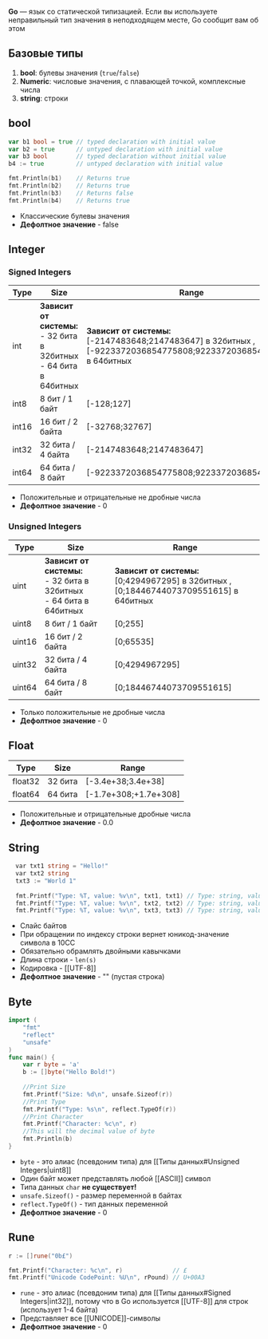 **Go** — язык со статической типизацией. Если вы используете неправильный тип значения в неподходящем месте, Go сообщит вам об этом
## Базовые типы

1)  **bool**: булевы значения (`true`/`false`)
2)  **Numeric**: числовые значения, с плавающей точкой, комплексные числа
3)  **string**: строки

## bool

```go
var b1 bool = true // typed declaration with initial value
var b2 = true      // untyped declaration with initial value
var b3 bool        // typed declaration without initial value
b4 := true         // untyped declaration with initial value 

fmt.Println(b1)    // Returns true 
fmt.Println(b2)    // Returns true 
fmt.Println(b3)    // Returns false 
fmt.Println(b4)    // Returns true
```
- Классические булевы значения
- **Дефолтное значение** - false


## Integer

### Signed Integers

| Type  | Size                                                                     | Range                                                                                                                     |
| ----- | ------------------------------------------------------------------------ | ------------------------------------------------------------------------------------------------------------------------- |
| int   | **Зависит от системы:**<br>- 32 бита в 32битных <br>- 64 бита в 64битных | **Зависит от системы:**<br>[-2147483648;2147483647] в 32битных ,<br>[-9223372036854775808;9223372036854775807] в 64битных |
| int8  | 8 бит / 1 байт                                                           | [-128;127]                                                                                                                |
| int16 | 16 бит / 2 байта                                                         | [-32768;32767]                                                                                                            |
| int32 | 32 бита / 4 байта                                                        | [-2147483648;2147483647]                                                                                                  |
| int64 | 64 бита / 8 байт                                                         | [-9223372036854775808;9223372036854775807]                                                                                |
- Положительные и отрицательные не дробные числа
- **Дефолтное значение** - 0

### Unsigned Integers
| Type   | Size                                                                     | Range                                                                                         |
| ------ | ------------------------------------------------------------------------ | --------------------------------------------------------------------------------------------- |
| uint   | **Зависит от системы:**<br>- 32 бита в 32битных <br>- 64 бита в 64битных | **Зависит от системы:**<br>[0;4294967295] в 32битных ,<br>[0;18446744073709551615] в 64битных |
| uint8  | 8 бит / 1 байт                                                           | [0;255]                                                                                       |
| uint16 | 16 бит / 2 байта                                                         | [0;65535]                                                                                     |
| uint32 | 32 бита / 4 байта                                                        | [0;4294967295]                                                                                |
| uint64 | 64 бита / 8 байт                                                         | [0;18446744073709551615]                                                                      |
- Только положительные не дробные числа
- **Дефолтное значение** - 0

## Float

| Type    | Size    | Range                 |
| ------- | ------- | --------------------- |
| float32 | 32 бита | [-3.4e+38;3.4e+38]    |
| float64 | 64 бита | [-1.7e+308;+1.7e+308] |
- Положительные и отрицательные дробные числа
- **Дефолтное значение** - 0.0

## String

```go
  var txt1 string = "Hello!"  
  var txt2 string  
  txt3 := "World 1"  
  
  fmt.Printf("Type: %T, value: %v\n", txt1, txt1) // Type: string, value: Hello!
  fmt.Printf("Type: %T, value: %v\n", txt2, txt2) // Type: string, value:
  fmt.Printf("Type: %T, value: %v\n", txt3, txt3) // Type: string, value: World 1
```
- Слайс байтов
- При обращении по индексу строки вернет юникод-значение символа в 10СС
- Обязательно обрамлять двойными кавычками
- Длина строки - `len(s)`
- Кодировка - [[UTF-8]]
- **Дефолтное значение** - "" (пустая строка)


## Byte

```go
import (
    "fmt"
    "reflect"
    "unsafe"
)
func main() {
    var r byte = 'a'
    b := []byte("Hello Bold!")
    
    //Print Size
    fmt.Printf("Size: %d\n", unsafe.Sizeof(r))
    //Print Type
    fmt.Printf("Type: %s\n", reflect.TypeOf(r))
    //Print Character
    fmt.Printf("Character: %c\n", r)
    //This will the decimal value of byte
    fmt.Println(b)
}
```
- `byte` - это алиас (псевдоним типа) для [[Типы данных#Unsigned Integers|uint8]]
-  Один байт может представлять любой [[ASCII]] символ
- Типа данных `char` **не существует!**
- `unsafe.Sizeof()` - размер переменной в байтах
- `reflect.TypeOf()` - тип данных переменной
- **Дефолтное значение** - 0

## Rune

```go
r := []rune("0b£")

fmt.Printf("Character: %c\n", r)              // £
fmt.Printf("Unicode CodePoint: %U\n", rPound) // U+00A3
```
- `rune` - это алиас (псевдоним типа) для [[Типы данных#Signed Integers|int32]], потому что в Go используется [[UTF-8]] для строк (использует 1-4 байта)
- Представляет все [[UNICODE]]-символы
- **Дефолтное значение** - 0